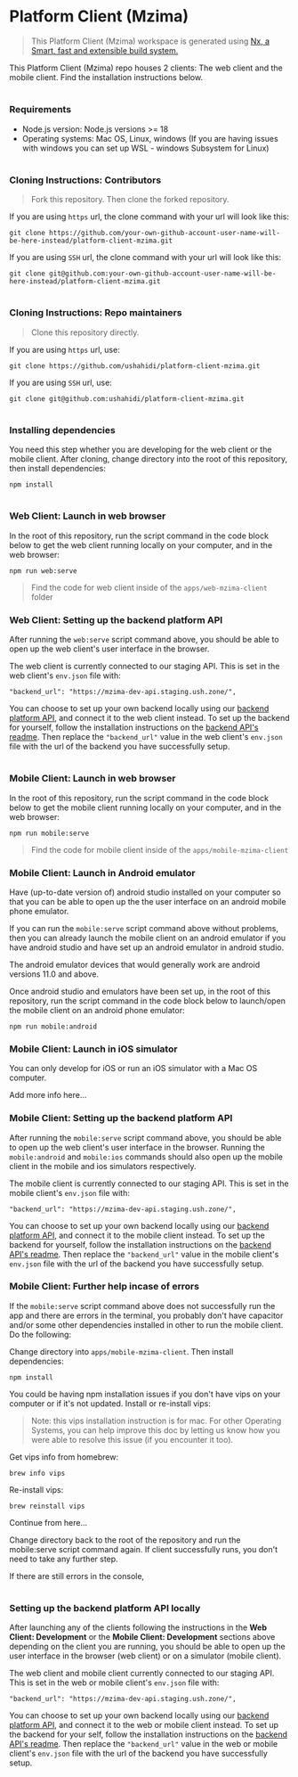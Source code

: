 # Platform Client (Mzima)

> This Platform Client (Mzima) workspace is generated using [Nx, a Smart, fast and extensible build system.](https://nx.dev)

This Platform Client (Mzima) repo houses 2 clients: The web client and the mobile client. Find the installation instructions below.

#

### Requirements
- Node.js version: Node.js versions >= 18
- Operating systems: Mac OS, Linux, windows (If you are having issues with windows you can set up WSL - windows Subsystem for Linux)

#

### Cloning Instructions: Contributors
> Fork this repository. Then clone the forked repository. 

If you are using `https` url, the clone command with your url will look like this:

````
git clone https://github.com/your-own-github-account-user-name-will-be-here-instead/platform-client-mzima.git
````

If you are using `SSH` url, the clone command with your url will look like this:

````
git clone git@github.com:your-own-github-account-user-name-will-be-here-instead/platform-client-mzima.git
````

#

### Cloning Instructions: Repo maintainers
> Clone this repository directly.

If you are using `https` url, use:

````
git clone https://github.com/ushahidi/platform-client-mzima.git
````

If you are using `SSH` url, use:

````
git clone git@github.com:ushahidi/platform-client-mzima.git
````

#

### Installing dependencies
You need this step whether you are developing for the web client or the mobile client. After cloning, change directory into the root of this repository, then install dependencies:
````
npm install
````

#

### Web Client: Launch in web browser
In the root of this repository, run the script command in the code block below to get the web client running locally on your computer, and in the web browser:

````
npm run web:serve
````

> Find the code for web client inside of the `apps/web-mzima-client` folder

### Web Client: Setting up the backend platform API
After running the `web:serve` script command above, you should be able to open up the web client's user interface in the browser. 

The web client is currently connected to our staging API. This is set in the web client's `env.json` file with:

````
"backend_url": "https://mzima-dev-api.staging.ush.zone/",
````

You can choose to set up your own backend locally using our [backend platform API](https://github.com/ushahidi/platform), and connect it to the web client instead. To set up the backend for yourself, follow the installation instructions on the [backend API's readme](https://github.com/ushahidi/platform#setup-essentials). Then replace the `"backend_url"` value in the web client's `env.json` file with the url of the backend you have successfully setup.


#

### Mobile Client: Launch in web browser

In the root of this repository, run the script command in the code block below to get the mobile client running locally on your computer, and in the web browser:

````
npm run mobile:serve
````

> Find the code for mobile client inside of the `apps/mobile-mzima-client`

### Mobile Client: Launch in Android emulator

Have (up-to-date version of) android studio installed on your computer so that you can be able to open up the the user interface on an android mobile phone emulator.

If you can run the `mobile:serve` script command above without problems, then you can already launch the mobile client on an android emulator if you have android studio and have set up an android emulator in android studio.

The android emulator devices that would generally work are android versions 11.0 and above.

Once android studio and emulators have been set up, in the root of this repository, run the script command in the code block below to launch/open the mobile client on an android phone emulator:

````
npm run mobile:android
````

### Mobile Client: Launch in iOS simulator

You can only develop for iOS or run an iOS simulator with a Mac OS computer. 

Add more info here...

### Mobile Client: Setting up the backend platform API
After running the `mobile:serve` script command above, you should be able to open up the web client's user interface in the browser. Running the `mobile:android` and `mobile:ios` commands should also open up the mobile client in the mobile and ios simulators respectively.

The mobile client is currently connected to our staging API. This is set in the mobile client's `env.json` file with:

````
"backend_url": "https://mzima-dev-api.staging.ush.zone/",
````

You can choose to set up your own backend locally using our [backend platform API](https://github.com/ushahidi/platform), and connect it to the mobile client instead. To set up the backend for yourself, follow the installation instructions on the [backend API's readme](https://github.com/ushahidi/platform#setup-essentials). Then replace the `"backend_url"` value in the mobile client's `env.json` file with the url of the backend you have successfully setup.

### Mobile Client: Further help incase of errors

If the `mobile:serve` script command above does not successfully run the app and there are errors in the terminal, you probably don't have capacitor and/or some other dependencies installed in other to run the mobile client. Do the following:

Change directory into `apps/mobile-mzima-client`. Then install dependencies:

````
npm install
````

You could be having npm installation issues if you don't have vips on your computer or if it's not updated. Install or re-install vips:
> Note: this vips installation instruction is for mac. For other Operating Systems, you can help improve this doc by letting us know how you were able to resolve this issue (if you encounter it too).

Get vips info from homebrew:

````
brew info vips
````

Re-install vips:

````
brew reinstall vips
````

Continue from here...

Change directory back to the root of the repository and run the mobile:serve script command again. If client successfully runs, you don't need to take any further step. 

If there are still errors in the console,

# 

### Setting up the backend platform API locally
After launching any of the clients following the instructions in the **Web Client: Development** or the **Mobile Client: Development** sections above depending on the client you are running, you should be able to open up the user interface in the browser (web client) or on a simulator (mobile client). 

The web client and mobile client currently connected to our staging API. This is set in the web or mobile client's `env.json` file with:

````
"backend_url": "https://mzima-dev-api.staging.ush.zone/",
````

You can choose to set up your own backend locally using our [backend platform API](https://github.com/ushahidi/platform), and connect it to the web or mobile client instead. To set up the backend for your self, follow the installation instructions on the [backend API's readme](https://github.com/ushahidi/platform#setup-essentials). Then replace the `"backend_url"` value in the web or mobile client's `env.json` file with the url of the backend you have successfully setup.


<!--
<a alt="Nx logo" href="https://nx.dev" target="_blank" rel="noreferrer"><img src="https://raw.githubusercontent.com/nrwl/nx/master/images/nx-logo.png" width="45"></a>

✨ **This workspace has been generated by [Nx, a Smart, fast and extensible build system.](https://nx.dev)** ✨

Run `make start` (requires Docker) to launch and open http://localhost:80

> Requires the [Platform server](https://github.com/ushahidi/platform) backend running in the background. Check the [launch instructions](https://github.com/ushahidi/platform#setup-essentials)

## Requirements

Node.js >16

## Launch Web project

Run `npm run web:serve` to see a web project.

Run `npm run web:build` to make production build for deploy.


## Mobile project

Before invoking the capacitor commands, you must go into the folders of the `mobile project` and run the `npm install`commands to install the plugin inside the mobile project
!!! All native plugins for mobile development must be installed in the mobile project folder `mobile-mzima-client`

Run `npm run mobile:serve` - "nx run mobile-mzima-client:serve",

Run `npm run mobile:build` - "nx run mobile-mzima-client:build",

Run `npm run mobile:add-ios` - "nx run mobile-mzima-client:cap:add-ios",

Run `npm run mobile:add-android` - "nx run mobile-mzima-client:cap:add-android",

Run `npm run mobile:sync` - "nx run mobile-mzima-client:cap:sync",

Run `npm run mobile:ios` - "nx run mobile-mzima-client:cap:ios",

Run `npm run mobile:android` - "nx run mobile-mzima-client:cap:android",

## Understand this workspace

Run `nx graph` to see a diagram of the dependencies of the projects.

## Remote caching

Run `npx nx connect-to-nx-cloud` to enable [remote caching](https://nx.app) and make CI faster.

## Further help

Visit the [Nx Documentation](https://nx.dev) to learn more.

-->
